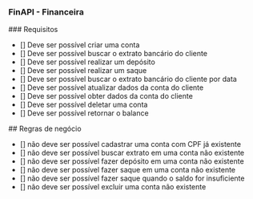 ### FinAPI - Financeira

### Requisitos

- [] Deve ser possível criar uma conta
- [] Deve ser possível buscar o extrato bancário do cliente
- [] Deve ser possível realizar um depósito
- [] Deve ser possível realizar um saque
- [] Deve ser possível buscar o extrato bancário do cliente por data
- [] Deve ser possível atualizar dados da conta do cliente
- [] Deve ser possível obter dados da conta do cliente
- [] Deve ser possível deletar uma conta
- [] Deve ser possível retornar o balance

## Regras de negócio

- [] não deve ser possível cadastrar uma conta com CPF já existente
- [] não deve ser possível buscar extrato em uma conta não existente
- [] não deve ser possível fazer depósito em uma conta não existente
- [] não deve ser possível fazer saque em uma conta não existente
- [] não deve ser possível fazer saque quando o saldo for insuficiente
- [] não deve ser possível excluir uma conta não existente
